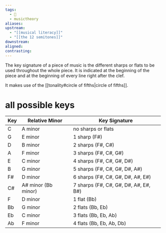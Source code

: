 ```yaml
---
tags:
  - 🌱
  - musictheory
aliases: 
upstream:
  - "[[musical literacy]]"
  - "[[the 12 semitones]]"
downstream: 
aligned: 
contrasting:
---
```


The key signature of a piece of music is the different sharps or flats to be used throughout the whole piece. It is indicated at the beginning of the piece and at the beginning of every line right after the clef.

It makes use of the [[tonality#circle of fifths|circle of fifths]]. 

# all possible keys

| Key | Relative Minor      | Key Signature                         |
| --- | ------------------- | ------------------------------------- |
| C   | A minor             | no sharps or flats                    |
| G   | E minor             | 1 sharp (F#)                          |
| D   | B minor             | 2 sharps (F#, C#)                     |
| A   | F minor             | 3 sharps (F#, C#, G#)                 |
| E   | C minor             | 4 sharps (F#, C#, G#, D#)             |
| B   | G minor             | 5 sharps (F#, C#, G#, D#, A#)         |
| F#  | D minor             | 6 sharps (F#, C#, G#, D#, A#, E#)     |
| C#  | A# minor (Bb minor) | 7 sharps (F#, C#, G#, D#, A#, E#, B#) |
| F   | D minor             | 1 flat (Bb)                           |
| Bb  | G minor             | 2 flats (Bb, Eb)                      |
| Eb  | C minor             | 3 flats (Bb, Eb, Ab)                  |
| Ab  | F minor             | 4 flats (Bb, Eb, Ab, Db)              |

